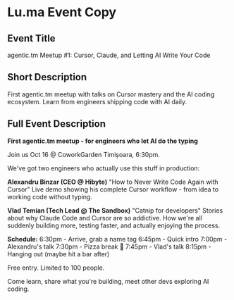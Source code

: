 # Lu.ma Event Copy

## Event Title
agentic.tm Meetup #1: Cursor, Claude, and Letting AI Write Your Code

## Short Description
First agentic.tm meetup with talks on Cursor mastery and the AI coding ecosystem. Learn from engineers shipping code with AI daily.

## Full Event Description

**First agentic.tm meetup - for engineers who let AI do the typing**

Join us Oct 16 @ CoworkGarden Timișoara, 6:30pm.

We've got two engineers who actually use this stuff in production:

**Alexandru Binzar (CEO @ Hibyte)**
"How to Never Write Code Again with Cursor"
Live demo showing his complete Cursor workflow - from idea to working code without typing.

**Vlad Temian (Tech Lead @ The Sandbox)**
"Catnip for developers"
Stories about why Claude Code and Cursor are so addictive. How we're all suddenly building more, testing faster, and actually enjoying the process.

**Schedule:**
6:30pm - Arrive, grab a name tag
6:45pm - Quick intro
7:00pm - Alexandru's talk
7:30pm - Pizza break 🍕
7:45pm - Vlad's talk
8:15pm - Hanging out (maybe hit a bar after)

Free entry. Limited to 100 people.

Come learn, share what you're building, meet other devs exploring AI coding.